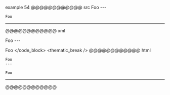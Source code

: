 example 54
@@@@@@@@@@@@ src
    Foo
    ---

    Foo
---
@@@@@@@@@@@@ xml
<?xml version="1.0" encoding="UTF-8"?>
<!DOCTYPE document SYSTEM "CommonMark.dtd">
<document xmlns="http://commonmark.org/xml/1.0">
  <code_block>Foo
---

Foo
</code_block>
  <thematic_break />
</document>
@@@@@@@@@@@@ html
<pre><code>Foo
---

Foo
</code></pre>
<hr />
@@@@@@@@@@@@
